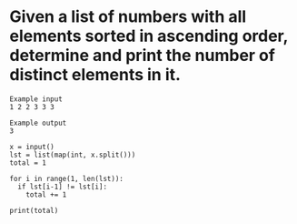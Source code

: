 # Given a list of numbers with all elements sorted in ascending order, determine and print the number of distinct elements in it.
```
Example input
1 2 2 3 3 3

Example output
3
```
```
x = input()
lst = list(map(int, x.split()))
total = 1

for i in range(1, len(lst)):
  if lst[i-1] != lst[i]:
    total += 1
  
print(total)
```
